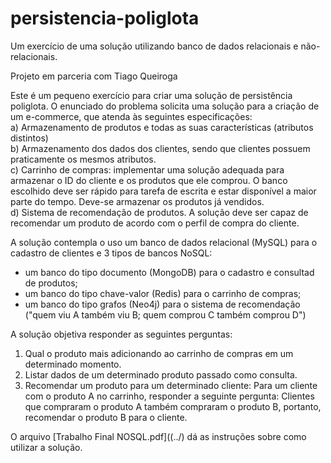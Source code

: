 # persistencia-poliglota
Um exercício de uma solução utilizando banco de dados relacionais e não-relacionais.

Projeto em parceria com Tiago Queiroga

Este é um pequeno exercício para criar uma solução de persistência poliglota. O enunciado do problema solicita uma solução para  a criação de um e-commerce, que atenda às seguintes especificações:  
a) Armazenamento de produtos e todas as suas características (atributos distintos)  
b) Armazenamento dos dados dos clientes, sendo que clientes possuem praticamente os mesmos atributos.  
c) Carrinho de compras: implementar uma solução adequada para armazenar o ID do cliente e os produtos que ele comprou. O banco escolhido deve ser rápido para tarefa de escrita e estar disponível a maior parte do tempo. Deve-se armazenar os produtos já vendidos.   
d) Sistema de recomendação de produtos. A solução deve ser capaz de recomendar um produto de acordo com o perfil de compra do cliente. 
 
A solução contempla o uso um banco de dados relacional (MySQL) para o cadastro de clientes e 3 tipos de bancos NoSQL: 
- um banco do tipo documento (MongoDB) para o cadastro e consultad de produtos;  
- um banco do tipo chave-valor (Redis) para o carrinho de compras;
- um banco do tipo grafos (Neo4j) para o sistema de recomendação ("quem viu A também viu B; quem comprou C também comprou D")

A solução objetiva responder as seguintes perguntas: 
 
1. Qual o produto mais adicionando ao carrinho de compras em um determinado momento. 
2. Listar dados de um determinado produto passado como consulta. 
3. Recomendar um produto para um determinado cliente: Para um cliente com o produto A no carrinho, responder a seguinte pergunta: Clientes que compraram o produto A também compraram o produto B, portanto, recomendar o produto B para o cliente. 

O arquivo [Trabalho Final NOSQL.pdf]((../) dá as instruções sobre como utilizar a solução.
